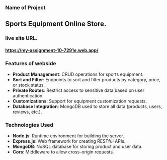 ### Name of Project
## Sports Equipment Online Store.
### live site URL.
#### https://my-assignment-10-7291e.web.app/
### **Features of webside**
- **Product Management**: CRUD operations for sports equipment.
- **Sort and Filter**: Endpoints to sort and filter products by category, price, or stock status.
- **Private Routes**: Restrict access to sensitive data based on user authentication.
- **Customizations**: Support for equipment customization requests.
- **Database Integration**: MongoDB used to store all data (products, users, reviews, etc.).
### **Technologies Used**
- **Node.js**: Runtime environment for building the server.
- **Express.js**: Web framework for creating RESTful APIs.
- **MongoDB**: NoSQL database for storing product and user data.
- **Cors**: Middleware to allow cross-origin requests.
